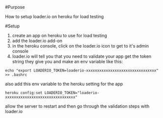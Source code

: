 #Purpose

How to setup loader.io on heroku for load testing

#Setup

1. create an app on heroku to use for load testing
2. add the loader.io add-on
3. in the heroku console, click on the loader.io icon to get to it's admin console
4. loader.io will tell you that you need to validate your app get the token string they give you and make an env variable like this:

```
echo "export LOADERIO_TOKEN=loaderio-xxxxxxxxxxxxxxxxxxxxxxxxxxxxxxxx" >> .bashrc
```

also add this env variable to the heroku setting for the app

```
heroku config:set LOADERIO_TOKEN="loaderio-xxxxxxxxxxxxxxxxxxxxxxxxxxxxxxxx"
```

allow the server to restart
and then go through the validation steps with loader.io
